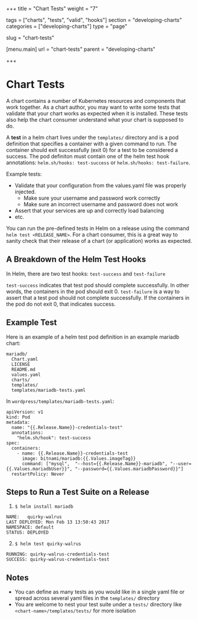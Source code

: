 +++
title = "Chart Tests"
weight = "7"

tags = ["charts", "tests", "valid", "hooks"]
section = "developing-charts"
categories = ["developing-charts"]
type = "page"

slug = "chart-tests"

[menu.main]
  url = "chart-tests"
  parent = "developing-charts"

+++

# Chart Tests

A chart contains a number of Kubernetes resources and components that work together. As a chart author, you may want to write some tests that validate that your chart works as expected when it is installed. These tests also help the chart consumer understand what your chart is supposed to do.

A **test** in a helm chart lives under the `templates/` directory and is a pod definition that specifies a container with a given command to run. The container should exit successfully (exit 0) for a test to be considered a success. The pod definiton must contain one of the helm test hook annotations: `helm.sh/hooks: test-success` or `helm.sh/hooks: test-failure`.

Example tests:
- Validate that your configuration from the values.yaml file was properly injected.
  - Make sure your username and password work correctly
  - Make sure an incorrect username and password does not work
- Assert that your services are up and correctly load balancing
- etc.

You can run the pre-defined tests in Helm on a release using the command `helm test <RELEASE_NAME>`. For a chart consumer, this is a great way to sanity check that their release of a chart (or application) works as expected.

## A Breakdown of the Helm Test Hooks

In Helm, there are two test hooks: `test-success` and `test-failure`

`test-success` indicates that test pod should complete successfully. In other words, the containers in the pod should exit 0.
`test-failure` is a way to assert that a test pod should not complete successfully. If the containers in the pod do not exit 0, that indicates success.

## Example Test

Here is an example of a helm test pod definition in an example mariadb chart:

```
mariadb/
  Chart.yaml
  LICENSE
  README.md
  values.yaml
  charts/
  templates/
  templates/mariadb-tests.yaml
```
In `wordpress/templates/mariadb-tests.yaml`:
```
apiVersion: v1
kind: Pod
metadata:
  name: "{{.Release.Name}}-credentials-test"
  annotations:
    "helm.sh/hook": test-success
spec:
  containers:
    - name: {{.Release.Name}}-credentials-test
      image: bitnami/mariadb:{{.Values.imageTag}}
      command: ["mysql",  "--host={{.Release.Name}}-mariadb", "--user={{.Values.mariadbUser}}", "--password={{.Values.mariadbPassword}}"]
  restartPolicy: Never
```

## Steps to Run a Test Suite on a Release
1. `$ helm install mariadb`
```
NAME:   quirky-walrus
LAST DEPLOYED: Mon Feb 13 13:50:43 2017
NAMESPACE: default
STATUS: DEPLOYED
```

2. `$ helm test quirky-walrus`
```
RUNNING: quirky-walrus-credentials-test
SUCCESS: quirky-walrus-credentials-test
```

## Notes
- You can define as many tests as you would like in a single yaml file or spread across several yaml files in the `templates/` directory
- You are welcome to nest your test suite under a `tests/` directory like `<chart-name>/templates/tests/` for more isolation
